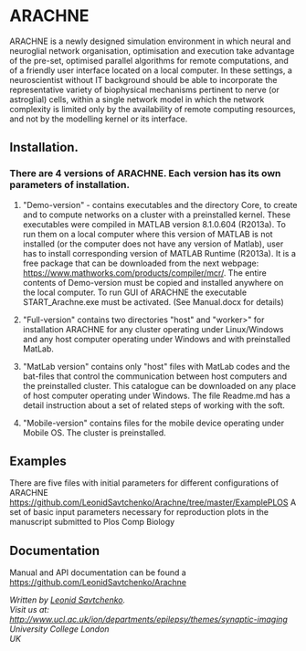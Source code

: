 

# ARACHNE

ARACHNE is a newly designed simulation environment in which neural and neuroglial network organisation, optimisation and execution take advantage of the pre-set, optimised parallel algorithms for remote computations, and of a friendly user interface located on a local computer. In these settings, a neuroscientist without IT background should be able to incorporate the representative variety of biophysical mechanisms pertinent to nerve (or astroglial) cells, within a single network model in which the network complexity is limited only by the availability of remote computing resources, and not by the modelling kernel or its interface.




## Installation. 

### There are 4 versions of ARACHNE. Each version has its own parameters of installation.

1. "Demo-version" - contains executables and the directory Core, to create and to compute networks on a cluster with a preinstalled kernel. These executables were compiled in MATLAB version 8.1.0.604 (R2013a). To run them on a local computer where this version of MATLAB is not installed (or the computer does not have any version of Matlab), user has to install corresponding version of MATLAB Runtime (R2013a). It is a free package that can be downloaded from the next webpage:    https://www.mathworks.com/products/compiler/mcr/. The entire contents of Demo-version must be copied and installed anywhere on the local computer. To run GUI of ARACHNE the executable START_Arachne.exe must be activated. (See Manual.docx for details) 


2.	"Full-version" contains two directories  "host" and "worker>"  for installation ARACHNE for any cluster operating under Linux/Windows and any host computer operating under Windows and with preinstalled MatLab. 

3.	"MatLab version" contains only "host" files with MatLab codes and the bat-files that control the communication between host computers and the preinstalled cluster. This catalogue can be downloaded on any place of host computer operating under Windows. The file Readme.md has a detail instruction about a set of related steps of working with the soft. 

4. "Mobile-version" contains files for the mobile device operating under Mobile OS. The cluster is preinstalled. 



## Examples

There are five files with initial parameters for different configurations of ARACHNE
https://github.com/LeonidSavtchenko/Arachne/tree/master/ExamplePLOS
A set of basic input parameters necessary for reproduction plots in the manuscript submitted to Plos Comp Biology

## Documentation

Manual and API documentation can be found a https://github.com/LeonidSavtchenko/Arachne



<address>

Written by <a href="mailto:savtchenko#yahoo.com">Leonid Savtchenko</a>.<br> 
Visit us at:<br>
http://www.ucl.ac.uk/ion/departments/epilepsy/themes/synaptic-imaging <br>
University College London<br>
UK

</address>


